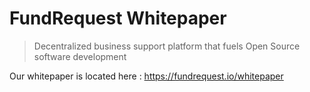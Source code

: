 # FundRequest Whitepaper

> Decentralized business support platform that fuels Open Source software development

Our whitepaper is located here : https://fundrequest.io/whitepaper
